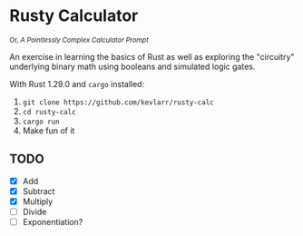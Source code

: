 # Rusty Calculator

<sub>Or, *A Pointlessly Complex Calculator Prompt*</sub>

An exercise in learning the basics of Rust as well as exploring the
"circuitry" underlying binary math using booleans and simulated logic gates.

With Rust 1.29.0 and `cargo` installed:

1. `git clone https://github.com/kevlarr/rusty-calc`
2. `cd rusty-calc`
3. `cargo run`
4. Make fun of it

## TODO

- [x] Add
- [x] Subtract
- [x] Multiply
- [ ] Divide
- [ ] Exponentiation?
